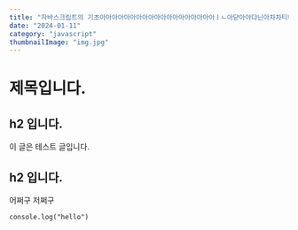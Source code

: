 ```yaml
---
title: "자바스크립트의 기초아아아아아아아아아아아아아아아아아아아ㅣㄴ아댣아야댜닌아차차티니재딩아니닟티치치치치친인알ㅇㄴ;어어어어어어ㅓ어아란앙어느ㅜ찬믐니ㅏ언미ㅏjdlkfsjdfkljsweiflsjldkf아아늴판어리ㅏㅇ너리ㅏㄴㅇ러끝"
date: "2024-01-11"
category: "javascript"
thumbnailImage: "img.jpg"
---
```


# 제목입니다.

## h2 입니다.

이 글은 테스트 글입니다.

## h2 입니다.

어쩌구 저쩌구

```
console.log("hello")
```
